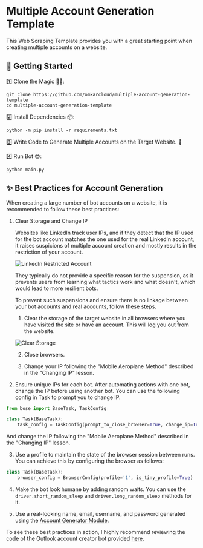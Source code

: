 # Multiple Account Generation Template 

This Web Scraping Template provides you with a great starting point when creating multiple accounts on a website.

## 🚀 Getting Started

1️⃣ Clone the Magic 🧙‍♀️:
```shell
git clone https://github.com/omkarcloud/multiple-account-generation-template
cd multiple-account-generation-template
```

2️⃣ Install Dependencies 📦:
```shell
python -m pip install -r requirements.txt
```

3️⃣ Write Code to Generate Multiple Accounts on the Target Website. 🤖

4️⃣ Run Bot 😎:

```shell
python main.py
```

## ✨ Best Practices for Account Generation

When creating a large number of bot accounts on a website, it is recommended to follow these best practices:

1. Clear Storage and Change IP

   Websites like LinkedIn track user IPs, and if they detect that the IP used for the bot account matches the one used for the real LinkedIn account, it raises suspicions of multiple account creation and mostly results in the restriction of your account. 
   
   ![LinkedIn Restricted Account](https://raw.githubusercontent.com/omkarcloud/multiple-account-generation-template/master/img/linkedin-restricted.png)

   They typically do not provide a specific reason for the suspension, as it prevents users from learning what tactics work and what doesn't, which would lead to more resilient bots.

   To prevent such suspensions and ensure there is no linkage between your bot accounts and real accounts, follow these steps.

   1. Clear the storage of the target website in all browsers where you have visited the site or have an account. This will log you out from the website.

   ![Clear Storage](https://raw.githubusercontent.com/omkarcloud/multiple-account-generation-template/master/img/clear-storage.gif)


   2. Close browsers.

   3. Change your IP following the "Mobile Aeroplane Method" described in the "Changing IP" lesson.

2. Ensure unique IPs for each bot. After automating actions with one bot, change the IP before using another bot. You can use the following config in Task to prompt you to change IP.
```python
from bose import BaseTask, TaskConfig

class Task(BaseTask):
    task_config = TaskConfig(prompt_to_close_browser=True, change_ip=True)
```

And change the IP following the "Mobile Aeroplane Method" described in the "Changing IP" lesson.

3. Use a profile to maintain the state of the browser session between runs. You can achieve this by configuring the browser as follows:

```python
class Task(BaseTask):
    browser_config = BrowserConfig(profile='1', is_tiny_profile=True)
```

4. Make the bot look humane by adding random waits. You can use the `driver.short_random_sleep` and `driver.long_random_sleep` methods for it. 

5. Use a real-looking name, email, username, and password generated using the [Account Generator Module](https://www.omkar.cloud/bose/docs/niceties/account-generator/).

To see these best practices in action, I highly recommend reviewing the code of the Outlook account creator bot provided [here](https://github.com/omkarcloud/outlook-account-generator/blob/master/src/outlook_sign_up_task.py).

